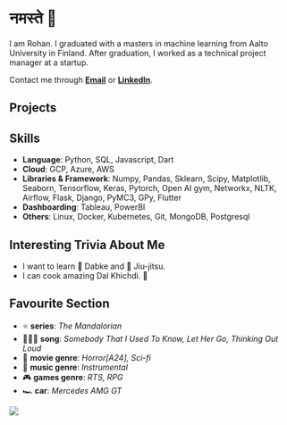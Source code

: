 # नमस्ते 🙏
I am Rohan. I graduated with a masters in machine learning from Aalto University in Finland. After graduation, I worked as a technical project manager at a startup. 

Contact me through **[Email](rohanchauhan22@gmail.com)** or **[LinkedIn](https://www.linkedin.com/in/rohan22/)**.

## Projects

## Skills
* **Language**: Python, SQL, Javascript, Dart
* **Cloud**: GCP, Azure, AWS
* **Libraries & Framework**: Numpy, Pandas, Sklearn, Scipy, Matplotlib, Seaborn, Tensorflow, Keras, Pytorch, Open AI gym, Networkx, NLTK, Airflow, Flask, Django, PyMC3, GPy, Flutter
* **Dashboarding**: Tableau, PowerBI
* **Others**: Linux, Docker, Kubernetes, Git, MongoDB, Postgresql

## Interesting Trivia About Me
* I want to learn 🕺 Dabke and 🥋 Jiu-jitsu.
* I can cook amazing Dal Khichdi. 🥘

## Favourite Section
* ⭐ **series**: *The Mandalorian*
* 🦹🏼‍♂️ **song**: *Somebody That I Used To Know, Let Her Go, Thinking Out Loud*
* 🎥 **movie genre**: *Horror[A24], Sci-fi*
* 🎵 **music genre**: *Instrumental*
* 🎮 **games genre**: *RTS, RPG*
* 🏎️ **car**: *Mercedes AMG GT*


![](https://komarev.com/ghpvc/?username=rohanchauhan&color=ff69b4)
